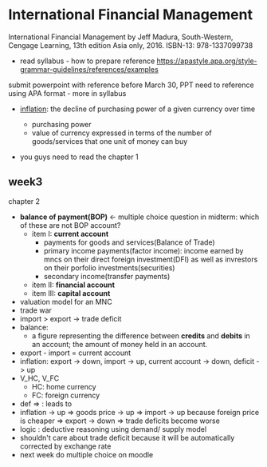 # International Financial Management

International Financial Management by Jeff Madura, South-Western, Cengage Learning, 13th edition Asia only, 2016. ISBN-13: 978-1337099738

- read syllabus - how to prepare reference https://apastyle.apa.org/style-grammar-guidelines/references/examples

submit powerpoint with reference before March 30, PPT need to reference using APA format - more in syllabus

- [inflation](inflation): the decline of purchasing power of a given currency over time

  - purchasing power
  - value of currency expressed in terms of the number of goods/services that one unit of money can buy

- you guys need to read the chapter 1

## week3

chapter 2

- **balance of payment(BOP)** <- multiple choice question in midterm: which of these are not BOP account?
  - item I: **current account**
    - payments for goods and services(Balance of Trade)
    - primary income payments(factor income): income earned by mncs on their direct foreign investment(DFI) as well as invrestors on their porfolio investments(securities)
    - secondary income(transfer payments)
  - item II: **financial account**
  - item III: **capital account**
- valuation model for an MNC
- trade war
- import > export -> trade deficit
- balance:
  - a figure representing the difference between **credits** and **debits** in an account; the amount of money held in an account.
- export - import = current account
- inflation: export -> down, import -> up, current account -> down, deficit -> up
- V_HC, V_FC
  - HC: home currency
  - FC: foreign currency
- def => : leads to
- inflation -> up => goods price -> up => import -> up because foreign price is cheaper => export -> down => trade deficits become worse
- logic : deductive reasoning using demand/ supply model
- shouldn't care about trade deficit because it will be automatically corrected by exchange rate 
- next week do multiple choice on moodle
